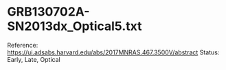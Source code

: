 # GRB130702A-SN2013dx_Optical5.txt

Reference: https://ui.adsabs.harvard.edu/abs/2017MNRAS.467.3500V/abstract
Status: Early, Late, Optical